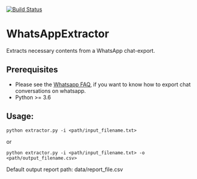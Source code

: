 [![Build Status](https://travis-ci.com/MTEnglish2Odia/WhatsAppExtractor.svg?branch=master)](https://travis-ci.com/MTEnglish2Odia/WhatsAppExtractor)

# WhatsAppExtractor
Extracts necessary contents from a WhatsApp chat-export.  
## Prerequisites
- Please see the [Whatsapp FAQ](https://faq.whatsapp.com/en/android/23756533), if you want to know how to export chat conversations on whatsapp.
- Python >= 3.6 


## Usage:
```
python extractor.py -i <path/input_filename.txt>
```
or  
```
python extractor.py -i <path/input_filename.txt> -o <path/output_filename.csv>
```
Default output report path: data/report_file.csv

